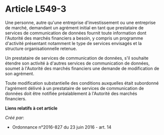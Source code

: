 # Article L549-3

Une personne, autre qu'une entreprise d'investissement ou une entreprise de marché, demandant un agrément initial en tant que
prestataire de services de communication de données fournit toute information dont l'Autorité des marchés financiers a
besoin, y compris un programme d'activité présentant notamment le type de services envisagés et la structure
organisationnelle retenue.

Un prestataire de services de communication de données, s'il souhaite étendre son activité à d'autres services de
communication de données, soumet à l'Autorité des marchés financiers une demande de modification de son agrément.

Toute modification substantielle des conditions auxquelles était subordonné l'agrément délivré à un prestataire de services
de communication de données doit être notifiée préalablement à l'Autorité des marchés financiers.

**Liens relatifs à cet article**

_Créé par_:

  - Ordonnance n°2016-827 du 23 juin 2016 - art. 14
